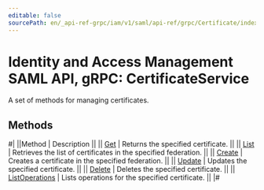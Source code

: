 ```yaml
---
editable: false
sourcePath: en/_api-ref-grpc/iam/v1/saml/api-ref/grpc/Certificate/index.md
---
```


# Identity and Access Management SAML API, gRPC: CertificateService

A set of methods for managing certificates.

## Methods

#|
||Method | Description ||
|| [Get](get.md) | Returns the specified certificate. ||
|| [List](list.md) | Retrieves the list of certificates in the specified federation. ||
|| [Create](create.md) | Creates a certificate in the specified federation. ||
|| [Update](update.md) | Updates the specified certificate. ||
|| [Delete](delete.md) | Deletes the specified certificate. ||
|| [ListOperations](listOperations.md) | Lists operations for the specified certificate. ||
|#
